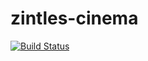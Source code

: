 # zintles-cinema

[![Build Status](https://travis-ci.com/sandisomadayi/zintles-cinema.svg?branch=master)](https://travis-ci.com/sandisomadayi/zintles-cinema)
